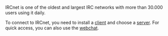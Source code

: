 IRCnet is one of the oldest and largest IRC networks with more than 30.000 users using it daily.

To connect to IRCnet, you need to install a [client](/clients) and choose a [server](/servers). For quick access, you can also use the [webchat](https://ircnet.chat/).
